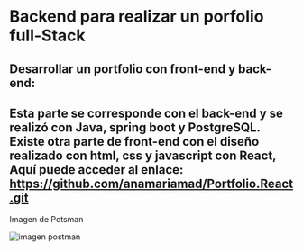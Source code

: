 # Backend para realizar un porfolio full-Stack

## Desarrollar un portfolio con front-end y back-end:

## Esta parte se corresponde con el back-end y se realizó con Java, spring boot y PostgreSQL. Existe otra parte de front-end con el diseño realizado con html, css y javascript con React,  Aquí puede acceder al enlace: https://github.com/anamariamad/Portfolio.React.git

Imagen de Potsman 

![imagen postman](https://github.com/anamariamad/PortfolioBackend/assets/134279099/a6b7c495-3b4f-4cc8-8735-21108921138e)

